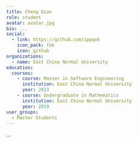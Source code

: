 ```yaml
---
title: Cheng Qian
role: student
avatar: avatar.jpg
bio: ...
social:
  - link: https://github.com/ippqw5
    icon_pack: fab
    icon: github
organizations:
  - name: East China Normal University
education:
  courses:
    - course: Master in Software Engineering
      institution: East China Normal University
      year: 2023
    - course: Undergraduate in Mathematics
      institution: East China Normal University
      year: 2019
user_groups:
  - Master Students
---
```

...

